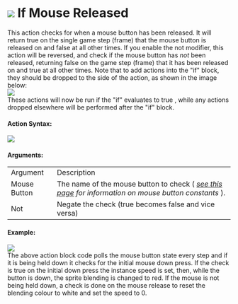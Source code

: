 #  ![](https://gms.magecorn.com/Manual/assets/Images/Scripting_Reference/Drag_And_Drop/Reference/Mouse_And_Keyboard/i_KeyboardMouse_Released.png) If Mouse Released

This action checks for when a mouse button has been released. It will
return true on the single game step (frame) that the mouse button is
released on and false at all other times. If you enable the not
modifier, this action will be reversed, and check if the mouse button
has *not* been released, returning false on the game step (frame) that
it has been released on and true at all other times. Note that to add
actions into the "if" block, they should be dropped to the side of the
action, as shown in the image below:  
![](https://gms.magecorn.com/Manual/assets/Images/Scripting_Reference/Drag_And_Drop/Reference/Mouse_And_Keyboard/a_If_Mouse_ReleasedDrop.png)  
These actions will now be run if the "if" evaluates to true , while any
actions dropped elsewhere will be performed after the "if" block.

#### Action Syntax:

  
![](https://gms.magecorn.com/Manual/assets/Images/Scripting_Reference/Drag_And_Drop/Reference/Mouse_And_Keyboard/a_KeyboardMouse_Released.png)  

#### Arguments:

|              |                                                                                                                                                                                            |
|--------------|--------------------------------------------------------------------------------------------------------------------------------------------------------------------------------------------|
| Argument     | Description                                                                                                                                                                                |
| Mouse Button | The name of the mouse button to check ( *[see this page](../../../GameMaker_Language/GML_Reference/Game_Input/Mouse_Input/Mouse_Input)* *for information on mouse button constants* ). |
| Not          | Negate the check (true becomes false and vice versa)                                                                                                                                       |

#### Example:

  
![](https://gms.magecorn.com/Manual/assets/Images/Scripting_Reference/Drag_And_Drop/Reference/Mouse_And_Keyboard/e_KeyboardMouse_Down.png)  
The above action block code polls the mouse button state every step and
if it is being held down it checks for the initial mouse down press. If
the check is true on the initial down press the instance speed is set,
then, while the button is down, the sprite blending is changed to red.
If the mouse is not being held down, a check is done on the mouse
release to reset the blending colour to white and set the speed to 0.
